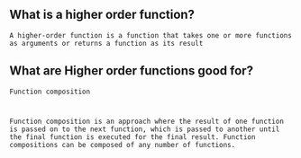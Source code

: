 ## What is a higher order function?

    A higher-order function is a function that takes one or more functions as arguments or returns a function as its result


## What are Higher order functions good for?
    Function composition  
#
    Function composition is an approach where the result of one function is passed on to the next function, which is passed to another until the final function is executed for the final result. Function compositions can be composed of any number of functions.